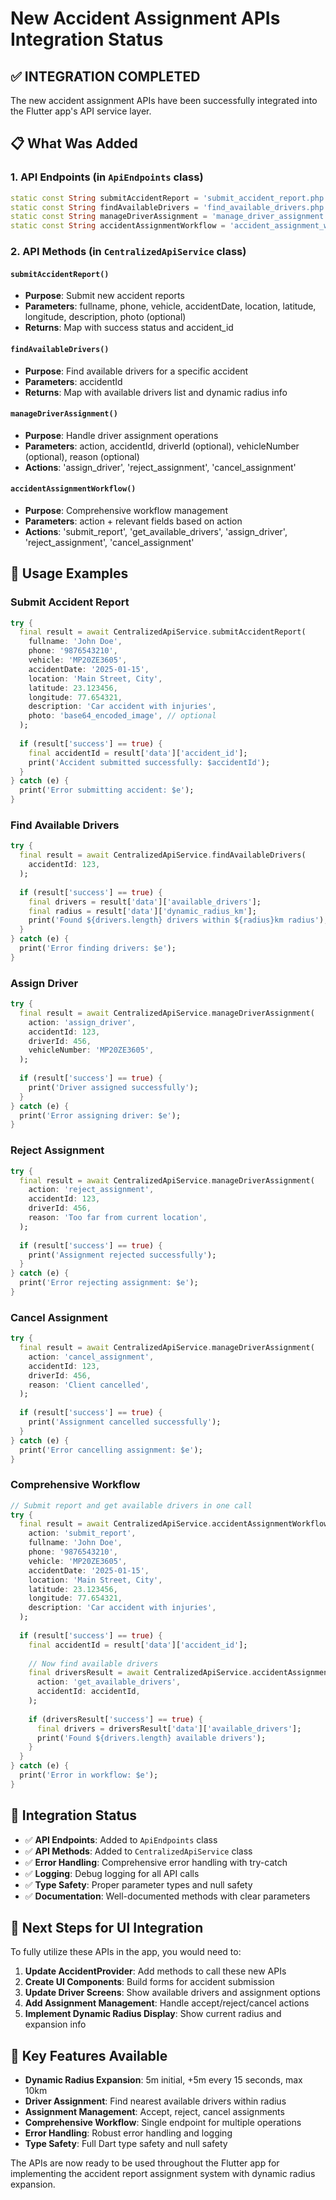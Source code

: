 # New Accident Assignment APIs Integration Status

## ✅ **INTEGRATION COMPLETED**

The new accident assignment APIs have been successfully integrated into the Flutter app's API service layer.

## 📋 **What Was Added**

### 1. **API Endpoints** (in `ApiEndpoints` class)
```dart
static const String submitAccidentReport = 'submit_accident_report.php';
static const String findAvailableDrivers = 'find_available_drivers.php';
static const String manageDriverAssignment = 'manage_driver_assignment.php';
static const String accidentAssignmentWorkflow = 'accident_assignment_workflow.php';
```

### 2. **API Methods** (in `CentralizedApiService` class)

#### `submitAccidentReport()`
- **Purpose**: Submit new accident reports
- **Parameters**: fullname, phone, vehicle, accidentDate, location, latitude, longitude, description, photo (optional)
- **Returns**: Map with success status and accident_id

#### `findAvailableDrivers()`
- **Purpose**: Find available drivers for a specific accident
- **Parameters**: accidentId
- **Returns**: Map with available drivers list and dynamic radius info

#### `manageDriverAssignment()`
- **Purpose**: Handle driver assignment operations
- **Parameters**: action, accidentId, driverId (optional), vehicleNumber (optional), reason (optional)
- **Actions**: 'assign_driver', 'reject_assignment', 'cancel_assignment'

#### `accidentAssignmentWorkflow()`
- **Purpose**: Comprehensive workflow management
- **Parameters**: action + relevant fields based on action
- **Actions**: 'submit_report', 'get_available_drivers', 'assign_driver', 'reject_assignment', 'cancel_assignment'

## 🚀 **Usage Examples**

### Submit Accident Report
```dart
try {
  final result = await CentralizedApiService.submitAccidentReport(
    fullname: 'John Doe',
    phone: '9876543210',
    vehicle: 'MP20ZE3605',
    accidentDate: '2025-01-15',
    location: 'Main Street, City',
    latitude: 23.123456,
    longitude: 77.654321,
    description: 'Car accident with injuries',
    photo: 'base64_encoded_image', // optional
  );
  
  if (result['success'] == true) {
    final accidentId = result['data']['accident_id'];
    print('Accident submitted successfully: $accidentId');
  }
} catch (e) {
  print('Error submitting accident: $e');
}
```

### Find Available Drivers
```dart
try {
  final result = await CentralizedApiService.findAvailableDrivers(
    accidentId: 123,
  );
  
  if (result['success'] == true) {
    final drivers = result['data']['available_drivers'];
    final radius = result['data']['dynamic_radius_km'];
    print('Found ${drivers.length} drivers within ${radius}km radius');
  }
} catch (e) {
  print('Error finding drivers: $e');
}
```

### Assign Driver
```dart
try {
  final result = await CentralizedApiService.manageDriverAssignment(
    action: 'assign_driver',
    accidentId: 123,
    driverId: 456,
    vehicleNumber: 'MP20ZE3605',
  );
  
  if (result['success'] == true) {
    print('Driver assigned successfully');
  }
} catch (e) {
  print('Error assigning driver: $e');
}
```

### Reject Assignment
```dart
try {
  final result = await CentralizedApiService.manageDriverAssignment(
    action: 'reject_assignment',
    accidentId: 123,
    driverId: 456,
    reason: 'Too far from current location',
  );
  
  if (result['success'] == true) {
    print('Assignment rejected successfully');
  }
} catch (e) {
  print('Error rejecting assignment: $e');
}
```

### Cancel Assignment
```dart
try {
  final result = await CentralizedApiService.manageDriverAssignment(
    action: 'cancel_assignment',
    accidentId: 123,
    driverId: 456,
    reason: 'Client cancelled',
  );
  
  if (result['success'] == true) {
    print('Assignment cancelled successfully');
  }
} catch (e) {
  print('Error cancelling assignment: $e');
}
```

### Comprehensive Workflow
```dart
// Submit report and get available drivers in one call
try {
  final result = await CentralizedApiService.accidentAssignmentWorkflow(
    action: 'submit_report',
    fullname: 'John Doe',
    phone: '9876543210',
    vehicle: 'MP20ZE3605',
    accidentDate: '2025-01-15',
    location: 'Main Street, City',
    latitude: 23.123456,
    longitude: 77.654321,
    description: 'Car accident with injuries',
  );
  
  if (result['success'] == true) {
    final accidentId = result['data']['accident_id'];
    
    // Now find available drivers
    final driversResult = await CentralizedApiService.accidentAssignmentWorkflow(
      action: 'get_available_drivers',
      accidentId: accidentId,
    );
    
    if (driversResult['success'] == true) {
      final drivers = driversResult['data']['available_drivers'];
      print('Found ${drivers.length} available drivers');
    }
  }
} catch (e) {
  print('Error in workflow: $e');
}
```

## 🔧 **Integration Status**

- ✅ **API Endpoints**: Added to `ApiEndpoints` class
- ✅ **API Methods**: Added to `CentralizedApiService` class
- ✅ **Error Handling**: Comprehensive error handling with try-catch
- ✅ **Logging**: Debug logging for all API calls
- ✅ **Type Safety**: Proper parameter types and null safety
- ✅ **Documentation**: Well-documented methods with clear parameters

## 📱 **Next Steps for UI Integration**

To fully utilize these APIs in the app, you would need to:

1. **Update AccidentProvider**: Add methods to call these new APIs
2. **Create UI Components**: Build forms for accident submission
3. **Update Driver Screens**: Show available drivers and assignment options
4. **Add Assignment Management**: Handle accept/reject/cancel actions
5. **Implement Dynamic Radius Display**: Show current radius and expansion info

## 🎯 **Key Features Available**

- **Dynamic Radius Expansion**: 5m initial, +5m every 15 seconds, max 10km
- **Driver Assignment**: Find nearest available drivers within radius
- **Assignment Management**: Accept, reject, cancel assignments
- **Comprehensive Workflow**: Single endpoint for multiple operations
- **Error Handling**: Robust error handling and logging
- **Type Safety**: Full Dart type safety and null safety

The APIs are now ready to be used throughout the Flutter app for implementing the accident report assignment system with dynamic radius expansion.
